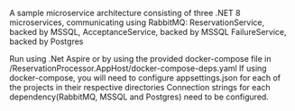 A sample microservice architecture consisting of three .NET 8 microservices, communicating using RabbitMQ:
ReservationService, backed by MSSQL,
AcceptanceService, backed by MSSQL
FailureService, backed by Postgres

Run using .Net Aspire or by using the provided docker-compose file in /ReservationProcessor.AppHost/docker-compose-deps.yaml
If using docker-compose, you will need to configure appsettings.json for each of the projects in their respective directories
Connection strings for each dependency(RabbitMQ, MSSQL and Postgres) need to be configured.